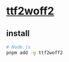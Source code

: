 # [ttf2woff2](https://github.com/nfroidure/ttf2woff2)

## install

```sh
# Node.js
pnpm add -g ttf2woff2
```
